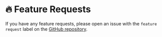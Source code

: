 # 🔥 Feature Requests

If you have any feature requests, please open an issue with the `feature request` label on
the [GitHub repository](https://github.com/cslant/laravel-like/issues/new?assignees=&labels=&projects=&template=feature_request.md&title=).

